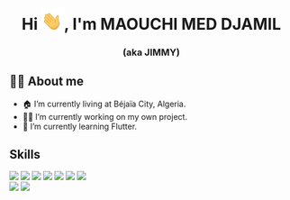 <h1 align="center">Hi <img src="https://github.com/MMedDjamil/MMedDjamil/blob/master/hi.gif" width="40px" />, I'm MAOUCHI MED DJAMIL  </h1>
<h3 align="center"> (aka JIMMY) </h3>

## 🙋‍♂️ About me
- 🏠 I’m currently living at Béjaïa City, Algeria. <br/>
- 👨‍💻 I’m currently working on my own project.<br/>
- 🌱 I’m currently learning Flutter.<br/>

## Skills
![](https://img.shields.io/badge/Code-HTML-informational?style=flat&logo=html5&color=4AB197)
![](https://img.shields.io/badge/Style-CSS-informational?style=flat&logo=css3&logoColor=blue&color=4AB197)
![](https://img.shields.io/badge/Code-Java-informational?style=flat&logo=Java&color=4AB197)
![](https://img.shields.io/badge/Code-Kotlin-informational?style=flat&logo=kotlin&color=4AB197)
![](https://img.shields.io/badge/Code-Flutter-informational?style=flat&logo=flutter&color=4AB197)
![](https://img.shields.io/badge/Code-Dart-informational?style=flat&logo=dart&color=4AB197)
![](https://img.shields.io/badge/Code-Python-informational?style=flat&logo=python&color=4AB197)
<br/>
![](https://img.shields.io/badge/Database-MongoDB-informational?style=flat&logo=MongoDB&logoColor=white&color=4AB197)
![](https://img.shields.io/badge/Database-MySQL-informational?style=flat&logo=MySQL&logoColor=white&color=4AB197)
<!--
**MMedDjamil/MMedDjamil** is a ✨ _special_ ✨ repository because its `README.md` (this file) appears on your GitHub profile.

Here are some ideas to get you started:

- 🔭 I’m currently working on ...
- 🌱 I’m currently learning ...
- 👯 I’m looking to collaborate on ...
- 🤔 I’m looking for help with ...
- 💬 Ask me about ...
- 📫 How to reach me: ...
- 😄 Pronouns: ...
- ⚡ Fun fact: ...
-->
